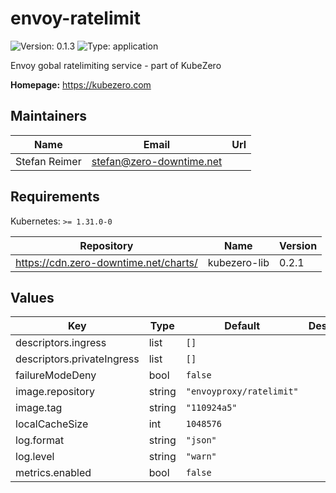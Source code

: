 # envoy-ratelimit

![Version: 0.1.3](https://img.shields.io/badge/Version-0.1.3-informational?style=flat-square) ![Type: application](https://img.shields.io/badge/Type-application-informational?style=flat-square)

Envoy gobal ratelimiting service - part of KubeZero

**Homepage:** <https://kubezero.com>

## Maintainers

| Name | Email | Url |
| ---- | ------ | --- |
| Stefan Reimer | <stefan@zero-downtime.net> |  |

## Requirements

Kubernetes: `>= 1.31.0-0`

| Repository | Name | Version |
|------------|------|---------|
| https://cdn.zero-downtime.net/charts/ | kubezero-lib | 0.2.1 |

## Values

| Key | Type | Default | Description |
|-----|------|---------|-------------|
| descriptors.ingress | list | `[]` |  |
| descriptors.privateIngress | list | `[]` |  |
| failureModeDeny | bool | `false` |  |
| image.repository | string | `"envoyproxy/ratelimit"` |  |
| image.tag | string | `"110924a5"` |  |
| localCacheSize | int | `1048576` |  |
| log.format | string | `"json"` |  |
| log.level | string | `"warn"` |  |
| metrics.enabled | bool | `false` |  |
